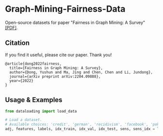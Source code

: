 # Graph-Mining-Fairness-Data

Open-source datasets for paper "Fairness in Graph Mining: A Survey" [\[PDF\]](http://yushundong.github.io/files/fairness_survey.pdf).


## Citation

If you find it useful, please cite our paper. Thank you!

```
@article{dong2022fairness,
  title={Fairness in Graph Mining: A Survey},
  author={Dong, Yushun and Ma, Jing and Chen, Chen and Li, Jundong},
  journal={arXiv preprint arXiv:2204.09888},
  year={2022}
}
```



## Usage & Examples



~~~python
from dataloading import load_data

# Load a dataset. 
# Available choices: 'credit', 'german', 'recidivism', 'facebook', 'pokec_z', 'pokec_n', 'nba', 'twitter', 'google+', 'LCC', 'LCC_small', 'cora', 'citeseer', 'pubmed', 'amazon', 'yelp', 'epinion', 'ciao', 'dblp', 'filmtrust', 'lastfm', 'ml-100k', 'ml-1m', 'ml-20m', 'oklahoma', 'unc28'.
adj, features, labels, idx_train, idx_val, idx_test, sens, sens_idx = load_data('credit')

~~~

